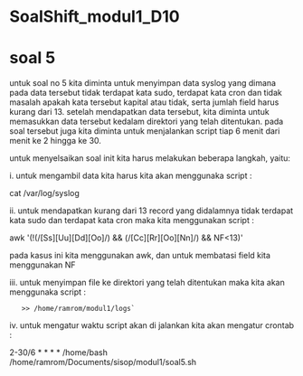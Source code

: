 # SoalShift_modul1_D10

# soal 5
untuk soal no 5 kita diminta untuk menyimpan data syslog yang dimana pada data tersebut tidak terdapat kata sudo, terdapat kata cron dan tidak masalah apakah kata tersebut kapital atau tidak, serta jumlah field harus kurang dari 13. setelah mendapatkan data tersebut, kita diminta untuk memasukkan data tersebut kedalam direktori yang telah ditentukan. pada soal tersebut juga kita diminta untuk menjalankan script tiap 6 menit dari menit ke 2 hingga ke 30.

untuk menyelsaikan soal init kita harus melakukan beberapa langkah, yaitu:

i. untuk mengambil data kita harus kita akan menggunaka script :
   
   cat /var/log/syslog
 
ii. untuk mendapatkan kurang dari 13 record yang didalamnya tidak terdapat kata sudo dan terdapat kata cron maka kita menggunakan script :

   awk '(!(/[Ss][Uu][Dd][Oo]/) && (/[Cc][Rr][Oo][Nn]/) && NF<13)'
   
   pada kasus ini kita menggunakan awk, dan untuk membatasi field kita menggunakan NF
 
iii. untuk menyimpan file ke direktori yang telah ditentukan maka kita akan menggunaka script :

       >> /home/ramrom/modul1/logs`
       
iv. untuk mengatur waktu script akan di jalankan kita akan mengatur crontab :

   2-30/6 * * * * /home/bash /home/ramrom/Documents/sisop/modul1/soal5.sh
